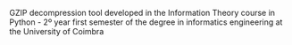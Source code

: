 GZIP decompression tool developed in the Information Theory course in Python - 2º year first semester of the degree in informatics engineering at the University of Coimbra

